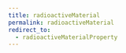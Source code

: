```yaml
---
title: radioactiveMaterial
permalink: radioactiveMaterial
redirect_to:
  - radioactiveMaterialProperty
---
```

